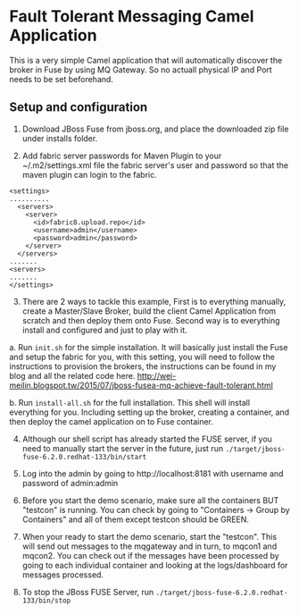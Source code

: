 Fault Tolerant Messaging Camel Application
==========================================

This is a very simple Camel application that will automatically discover the broker in Fuse by using MQ Gateway.
So no actuall physical IP and Port needs to be set beforehand. 

Setup and configuration
-----------------------

1. Download JBoss Fuse from jboss.org, and place the downloaded zip file under installs folder.

2. Add fabric server passwords for Maven Plugin to your ~/.m2/settings.xml file the fabric server's user and password so that the maven plugin can login to the fabric.

```
<settings>
..........
  <servers>
    <server>
      <id>fabric8.upload.repo</id>
      <username>admin</username>
      <password>admin</password>
    </server>
  </servers>
.......
<servers>
.......
</settings>
```


3. There are 2 ways to tackle this example, First is to everything manually, create a Master/Slave Broker, build the client Camel Application from scratch and then deploy them onto Fuse. Second way is to everything install and configured and just to play with it.

  a. Run `init.sh` for the simple installation. It will basically just install the Fuse and setup the fabric for you, with this setting, you will need to follow the instructions to provision the brokers, the instructions can be found in my blog and all the related code here. http://wei-meilin.blogspot.tw/2015/07/jboss-fusea-mq-achieve-fault-tolerant.html

  b. Run `install-all.sh` for the full installation. This shell will install everything for you. Including setting up the broker, creating a container, and then deploy the camel application on to Fuse container. 

4. Although our shell script has already started the FUSE server, if you need to manually start the server in the future, just run `./target/jboss-fuse-6.2.0.redhat-133/bin/start`

5. Log into the admin by going to http://localhost:8181 with username and password of admin:admin

6. Before you start the demo scenario, make sure all the containers BUT "testcon" is running.  You can check by going to "Containers -> Group by Containers" and all of them except testcon should be GREEN.

7. When your ready to start the demo scenario, start the "testcon".  This will send out messages to the mqgateway and in turn, to mqcon1 and mqcon2.  You can check out if the messages have been processed by going to each individual container and looking at the logs/dashboard for messages processed.

8. To stop the JBoss FUSE Server, run `./target/jboss-fuse-6.2.0.redhat-133/bin/stop`
